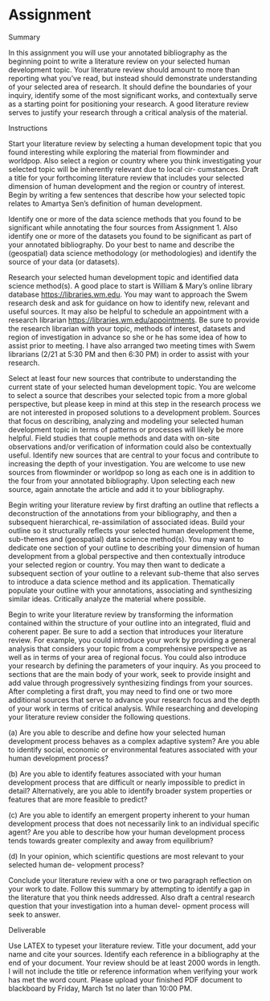# Assignment

Summary

In this assignment you will use your annotated bibliography as the beginning point to write a literature review on your selected human development topic. Your literature review should amount to more than reporting what you’ve read, but instead should demonstrate understanding of your selected area of research. It should define the boundaries of your inquiry, identify some of the most significant works, and contextually serve as a starting point for positioning your research. A good literature review serves to justify your research through a critical analysis of the material.

Instructions

Start your literature review by selecting a human development topic that you found interesting while exploring the material from flowminder and worldpop. Also select a region or country where you think investigating your selected topic will be inherently relevant due to local cir- cumstances. Draft a title for your forthcoming literature review that includes your selected dimension of human development and the region or country of interest. Begin by writing a few sentences that describe how your selected topic relates to Amartya Sen’s definition of human development.

Identify one or more of the data science methods that you found to be significant while annotating the four sources from Assignment 1. Also identify one or more of the datasets you found to be significant as part of your annotated bibliography. Do your best to name and describe the \(geospatial\) data science methodology \(or methodologies\) and identify the source of your data \(or datasets\).

Research your selected human development topic and identified data science method\(s\). A good place to start is William & Mary’s online library database https://libraries.wm.edu. You may want to approach the Swem research desk and ask for guidance on how to identify new, relevant and useful sources. It may also be helpful to schedule an appointment with a research librarian https://libraries.wm.edu/appointments. Be sure to provide the research librarian with your topic, methods of interest, datasets and region of investigation in advance so she or he has some idea of how to assist prior to meeting. I have also arranged two meeting times with Swem librarians \(2/21 at 5:30 PM and then 6:30 PM\) in order to assist with your research.

Select at least four new sources that contribute to understanding the current state of your selected human development topic. You are welcome to select a source that describes your selected topic from a more global perspective, but please keep in mind at this step in the research process we are not interested in proposed solutions to a development problem. Sources that focus on describing, analyzing and modeling your selected human development topic in terms of patterns or processes will likely be more helpful. Field studies that couple methods and data with on-site observations and/or verification of information could also be contextually useful. Identify new sources that are central to your focus and contribute to increasing the depth of your investigation. You are welcome to use new sources from flowminder or worldpop so long as each one is in addition to the four from your annotated bibliography. Upon selecting each new source, again annotate the article and add it to your bibliography.

Begin writing your literature review by first drafting an outline that reflects a deconstruction of the annotations from your bibliography, and then a subsequent hierarchical, re-assimilation of associated ideas. Build your outline so it structurally reflects your selected human development theme, sub-themes and \(geospatial\) data science method\(s\). You may want to dedicate one section of your outline to describing your dimension of human development from a global perspective and then contextually introduce your selected region or country. You may then want to dedicate a subsequent section of your outline to a relevant sub-theme that also serves to introduce a data science method and its application. Thematically populate your outline with your annotations, associating and synthesizing similar ideas. Critically analyze the material where possible.

Begin to write your literature review by transforming the information contained within the structure of your outline into an integrated, fluid and coherent paper. Be sure to add a section that introduces your literature review. For example, you could introduce your work by providing a general analysis that considers your topic from a comprehensive perspective as well as in terms of your area of regional focus. You could also introduce your research by defining the parameters of your inquiry. As you proceed to sections that are the main body of your work, seek to provide insight and add value through progressively synthesizing findings from your sources. After completing a first draft, you may need to find one or two more additional sources that serve to advance your research focus and the depth of your work in terms of critical analysis. While researching and developing your literature review consider the following questions.

\(a\)  Are you able to describe and define how your selected human development process behaves as a complex adaptive system? Are you able to identify social, economic or environmental features associated with your human development process?

\(b\)  Are you able to identify features associated with your human development process that are difficult or nearly impossible to predict in detail? Alternatively, are you able to identify broader system properties or features that are more feasible to predict?

\(c\)  Are you able to identify an emergent property inherent to your human development process that does not necessarily link to an individual specific agent? Are you able to describe how your human development process tends towards greater complexity and away from equilibrium?

\(d\)  In your opinion, which scientific questions are most relevant to your selected human de- velopment process?

Conclude your literature review with a one or two paragraph reflection on your work to date. Follow this summary by attempting to identify a gap in the literature that you think needs addressed. Also draft a central research question that your investigation into a human devel- opment process will seek to answer.

Deliverable

Use LATEX to typeset your literature review. Title your document, add your name and cite your sources. Identify each reference in a bibliography at the end of your document. Your review should be at least 2000 words in length. I will not include the title or reference information when verifying your work has met the word count. Please upload your finished PDF document to blackboard by Friday, March 1st no later than 10:00 PM.

